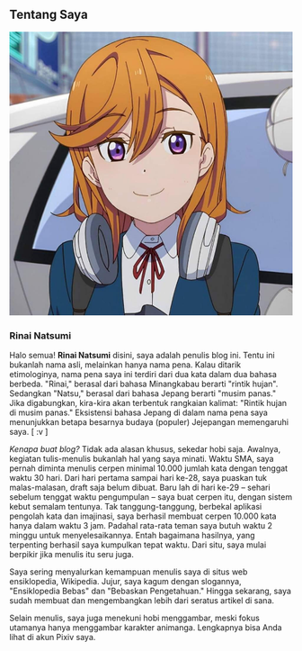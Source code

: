 ## Tentang Saya
<div class="profile">              
                <div class="round-frame">
            <img src="https://raw.githubusercontent.com/Dzaky05/kucinghitam/main/media/FB_IMG_1694165234267.jpg" alt="penggambaran ybs secara rill">
            </div>


 ### Rinai Natsumi
Halo semua! <b>Rinai Natsumi</b> disini, saya adalah penulis blog ini. Tentu ini bukanlah nama asli, melainkan hanya nama pena. Kalau ditarik etimologinya, nama pena saya ini terdiri dari dua kata dalam dua bahasa berbeda. "Rinai," berasal dari bahasa Minangkabau berarti "rintik hujan". Sedangkan "Natsu," berasal dari bahasa Jepang berarti "musim panas." Jika digabungkan, kira-kira akan terbentuk rangkaian kalimat: "Rintik hujan di musim panas." Eksistensi bahasa Jepang di dalam nama pena saya menunjukkan betapa besarnya budaya (populer) Jejepangan memengaruhi saya. [ :v ]

<i>Kenapa buat blog?</i> Tidak ada alasan khusus, sekedar hobi saja. Awalnya, kegiatan tulis-menulis bukanlah hal yang saya minati. Waktu SMA, saya pernah diminta menulis cerpen minimal 10.000 jumlah kata dengan tenggat waktu 30 hari. Dari hari pertama sampai hari ke-28, saya puaskan tuk malas-malasan, draft saja belum dibuat. Baru lah di hari ke-29 – sehari sebelum tenggat waktu pengumpulan – saya buat cerpen itu, dengan sistem kebut semalam tentunya. Tak tanggung-tanggung, berbekal aplikasi pengolah kata dan imajinasi, saya berhasil membuat cerpen 10.000 kata hanya dalam waktu 3 jam. Padahal rata-rata teman saya butuh waktu 2 minggu untuk menyelesaikannya. Entah bagaimana hasilnya, yang terpenting berhasil saya kumpulkan tepat waktu. Dari situ, saya mulai berpikir jika menulis itu seru juga.

Saya sering menyalurkan kemampuan menulis saya di situs web ensiklopedia, Wikipedia. Jujur, saya kagum dengan slogannya, "Ensiklopedia Bebas"  dan "Bebaskan Pengetahuan." Hingga sekarang, saya sudah membuat dan mengembangkan lebih dari seratus artikel di sana.

Selain menulis, saya juga menekuni hobi menggambar, meski fokus utamanya hanya menggambar karakter animanga. Lengkapnya bisa Anda lihat di akun Pixiv saya.

